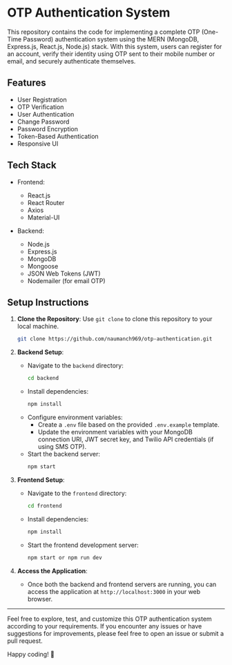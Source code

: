 # OTP Authentication System

This repository contains the code for implementing a complete OTP (One-Time Password) authentication system using the MERN (MongoDB, Express.js, React.js, Node.js) stack. With this system, users can register for an account, verify their identity using OTP sent to their mobile number or email, and securely authenticate themselves.

## Features

- User Registration
- OTP Verification
- User Authentication
- Change Password
- Password Encryption
- Token-Based Authentication
- Responsive UI

## Tech Stack

- Frontend:
  - React.js
  - React Router
  - Axios
  - Material-UI

- Backend:
  - Node.js
  - Express.js
  - MongoDB
  - Mongoose
  - JSON Web Tokens (JWT)
  - Nodemailer (for email OTP)

## Setup Instructions

1. **Clone the Repository**: Use `git clone` to clone this repository to your local machine.
   ```bash
   git clone https://github.com/naumanch969/otp-authentication.git
   ```

2. **Backend Setup**:
   - Navigate to the `backend` directory:
     ```bash
     cd backend
     ```
   - Install dependencies:
     ```bash
     npm install
     ```
   - Configure environment variables:
     - Create a `.env` file based on the provided `.env.example` template.
     - Update the environment variables with your MongoDB connection URI, JWT secret key, and Twilio API credentials (if using SMS OTP).
   - Start the backend server:
     ```bash
     npm start
     ```

3. **Frontend Setup**:
   - Navigate to the `frontend` directory:
     ```bash
     cd frontend
     ```
   - Install dependencies:
     ```bash
     npm install
     ```
   - Start the frontend development server:
     ```bash
     npm start or npm run dev
     ```

4. **Access the Application**:
   - Once both the backend and frontend servers are running, you can access the application at `http://localhost:3000` in your web browser.
     
---

Feel free to explore, test, and customize this OTP authentication system according to your requirements. If you encounter any issues or have suggestions for improvements, please feel free to open an issue or submit a pull request. 

Happy coding! 🚀
